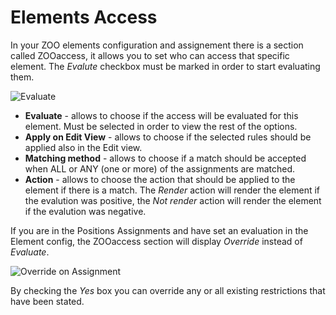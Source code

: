 # Elements Access

In your ZOO elements configuration and assignement there is a section called ZOOaccess, it allows you to set who can access that specific element. The *Evalute* checkbox must be marked in order to start evaluating them.

![Evaluate](http://joolanders.github.io/Docs/docs/ZOOaccess/images/evaluate.png)

- **Evaluate** - allows to choose if the access will be evaluated for this element. Must be selected in order to view the rest of the options.
- **Apply on Edit View** - allows to choose if the selected rules should be applied also in the Edit view.
- **Matching method** - allows to choose if a match should be accepted when ALL or ANY (one or more) of the assignments are matched.
- **Action** - allows to choose the action that should be applied to the element if there is a match. The *Render* action will render the element if the evalution was positive, the *Not render* action will render the element if the evalution was negative.

If you are in the Positions Assignments and have set an evaluation in the Element config, the ZOOaccess section will display *Override* instead of *Evaluate*. 

![Override on Assignment](http://joolanders.github.io/Docs/docs/ZOOaccess/images/layout_override.png)

By checking the *Yes* box you can override any or all existing restrictions that have been stated.
